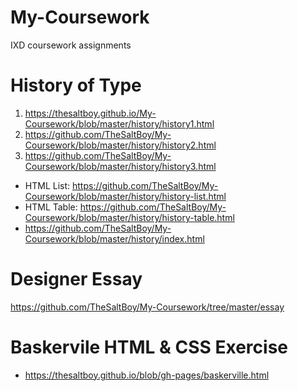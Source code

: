# My-Coursework
IXD coursework assignments

# History of Type
1. https://thesaltboy.github.io/My-Coursework/blob/master/history/history1.html
2. https://github.com/TheSaltBoy/My-Coursework/blob/master/history/history2.html
3. https://github.com/TheSaltBoy/My-Coursework/blob/master/history/history3.html
* HTML List: https://github.com/TheSaltBoy/My-Coursework/blob/master/history/history-list.html
* HTML Table: https://github.com/TheSaltBoy/My-Coursework/blob/master/history/history-table.html
* https://github.com/TheSaltBoy/My-Coursework/blob/master/history/index.html

# Designer Essay
https://github.com/TheSaltBoy/My-Coursework/tree/master/essay

# Baskervile HTML & CSS Exercise
* https://thesaltboy.github.io/blob/gh-pages/baskerville.html
